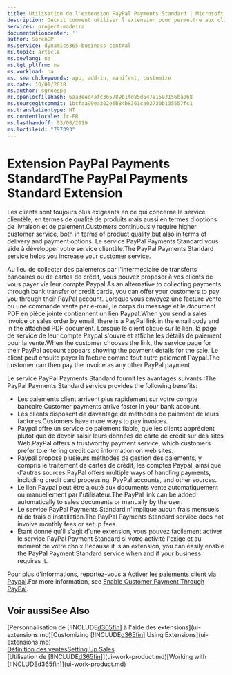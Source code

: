 ```yaml
---
title: Utilisation de l'extension PayPal Payments Standard | Microsoft Docs
description: Décrit comment utiliser l'extension pour permettre aux clients d'effectuer des paiements avec Paypal.
services: project-madeira
documentationcenter: ''
author: SorenGP
ms.service: dynamics365-business-central
ms.topic: article
ms.devlang: na
ms.tgt_pltfrm: na
ms.workload: na
ms. search.keywords: app, add-in, manifest, customize
ms.date: 10/01/2018
ms.author: sgroespe
ms.openlocfilehash: 6aa3eec4afc365789b1fd85d64781593156ba068
ms.sourcegitcommit: 1bcfaa99ea302e6b84b8361ca02730b135557fc1
ms.translationtype: HT
ms.contentlocale: fr-FR
ms.lasthandoff: 03/08/2019
ms.locfileid: "797393"
---
```

# <a name="the-paypal-payments-standard-extension"></a><span data-ttu-id="8bd5c-103">Extension PayPal Payments Standard</span><span class="sxs-lookup"><span data-stu-id="8bd5c-103">The PayPal Payments Standard Extension</span></span>
<span data-ttu-id="8bd5c-104">Les clients sont toujours plus exigeants en ce qui concerne le service clientèle, en termes de qualité de produits mais aussi en termes d'options de livraison et de paiement.</span><span class="sxs-lookup"><span data-stu-id="8bd5c-104">Customers continuously require higher customer service, both in terms of product quality but also in terms of delivery and payment options.</span></span> <span data-ttu-id="8bd5c-105">Le service PayPal Payments Standard vous aide à développer votre service clientèle.</span><span class="sxs-lookup"><span data-stu-id="8bd5c-105">The PayPal Payments Standard service helps you increase your customer service.</span></span>

<span data-ttu-id="8bd5c-106">Au lieu de collecter des paiements par l'intermédiaire de transferts bancaires ou de cartes de crédit, vous pouvez proposer à vos clients de vous payer via leur compte Paypal.</span><span class="sxs-lookup"><span data-stu-id="8bd5c-106">As an alternative to collecting payments through bank transfer or credit cards, you can offer your customers to pay you through their PayPal account.</span></span> <span data-ttu-id="8bd5c-107">Lorsque vous envoyez une facture vente ou une commande vente par e-mail, le corps du message et le document PDF en pièce jointe contiennent un lien Paypal.</span><span class="sxs-lookup"><span data-stu-id="8bd5c-107">When you send a sales invoice or sales order by email, there is a PayPal link in the email body and in the attached PDF document.</span></span> <span data-ttu-id="8bd5c-108">Lorsque le client clique sur le lien, la page de service de leur compte Paypal s'ouvre et affiche les détails de paiement pour la vente.</span><span class="sxs-lookup"><span data-stu-id="8bd5c-108">When the customer chooses the link, the service page for their PayPal account appears showing the payment details for the sale.</span></span> <span data-ttu-id="8bd5c-109">Le client peut ensuite payer la facture comme tout autre paiement Paypal.</span><span class="sxs-lookup"><span data-stu-id="8bd5c-109">The customer can then pay the invoice as any other PayPal payment.</span></span>

<span data-ttu-id="8bd5c-110">Le service PayPal Payments Standard fournit les avantages suivants :</span><span class="sxs-lookup"><span data-stu-id="8bd5c-110">The PayPal Payments Standard service provides the following benefits:</span></span>

* <span data-ttu-id="8bd5c-111">Les paiements client arrivent plus rapidement sur votre compte bancaire.</span><span class="sxs-lookup"><span data-stu-id="8bd5c-111">Customer payments arrive faster in your bank account.</span></span>
* <span data-ttu-id="8bd5c-112">Les clients disposent de davantage de méthodes de paiement de leurs factures.</span><span class="sxs-lookup"><span data-stu-id="8bd5c-112">Customers have more ways to pay invoices.</span></span>
* <span data-ttu-id="8bd5c-113">Paypal offre un service de paiement fiable, que les clients apprécient plutôt que de devoir saisir leurs données de carte de crédit sur des sites Web.</span><span class="sxs-lookup"><span data-stu-id="8bd5c-113">PayPal offers a trustworthy payment service, which customers prefer to entering credit card information on web sites.</span></span>
* <span data-ttu-id="8bd5c-114">Paypal propose plusieurs méthodes de gestion des paiements, y compris le traitement de cartes de crédit, les comptes Paypal, ainsi que d'autres sources.</span><span class="sxs-lookup"><span data-stu-id="8bd5c-114">PayPal offers multiple ways of handling payments, including credit card processing, PayPal accounts, and other sources.</span></span>
* <span data-ttu-id="8bd5c-115">Le lien Paypal peut être ajouté aux documents vente automatiquement ou manuellement par l'utilisateur.</span><span class="sxs-lookup"><span data-stu-id="8bd5c-115">The PayPal link can be added automatically to sales documents or manually by the user.</span></span>
* <span data-ttu-id="8bd5c-116">Le service PayPal Payments Standard n'implique aucun frais mensuels ni de frais d'installation.</span><span class="sxs-lookup"><span data-stu-id="8bd5c-116">The PayPal Payments Standard service does not involve monthly fees or setup fees.</span></span>
* <span data-ttu-id="8bd5c-117">Étant donné qu'il s'agit d'une extension, vous pouvez facilement activer le service PayPal Payment Standard si votre activité l'exige et au moment de votre choix.</span><span class="sxs-lookup"><span data-stu-id="8bd5c-117">Because it is an extension, you can easily enable the PayPal Payment Standard service when and if your business requires it.</span></span>  

<span data-ttu-id="8bd5c-118">Pour plus d'informations, reportez-vous à [Activer les paiements client via Paypal](sales-how-enable-payment-service-extensions.md).</span><span class="sxs-lookup"><span data-stu-id="8bd5c-118">For more information, see [Enable Customer Payment Through PayPal](sales-how-enable-payment-service-extensions.md).</span></span>

## <a name="see-also"></a><span data-ttu-id="8bd5c-119">Voir aussi</span><span class="sxs-lookup"><span data-stu-id="8bd5c-119">See Also</span></span>
<span data-ttu-id="8bd5c-120">[Personnalisation de [!INCLUDE[d365fin](includes/d365fin_md.md)] à l'aide des extensions](ui-extensions.md)</span><span class="sxs-lookup"><span data-stu-id="8bd5c-120">[Customizing [!INCLUDE[d365fin](includes/d365fin_md.md)] Using Extensions](ui-extensions.md)</span></span>  
[<span data-ttu-id="8bd5c-121">Définition des ventes</span><span class="sxs-lookup"><span data-stu-id="8bd5c-121">Setting Up Sales</span></span>](sales-setup-sales.md)  
<span data-ttu-id="8bd5c-122">[Utilisation de [!INCLUDE[d365fin](includes/d365fin_md.md)]](ui-work-product.md)</span><span class="sxs-lookup"><span data-stu-id="8bd5c-122">[Working with [!INCLUDE[d365fin](includes/d365fin_md.md)]](ui-work-product.md)</span></span>
